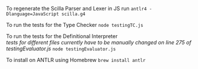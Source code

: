 To regenerate the Scilla Parser and Lexer in JS run
`antlr4 -Dlanguage=JavaScript scilla.g4`

To run the tests for the Type Checker
`node testingTC.js`

To run the tests for the Definitional Interpreter  
_tests for different files currently have to be manually changed on line 275_
_of testingEvaluator.js_
`node testingEvaluator.js`

To install on ANTLR using Homebrew
`brew install antlr`
